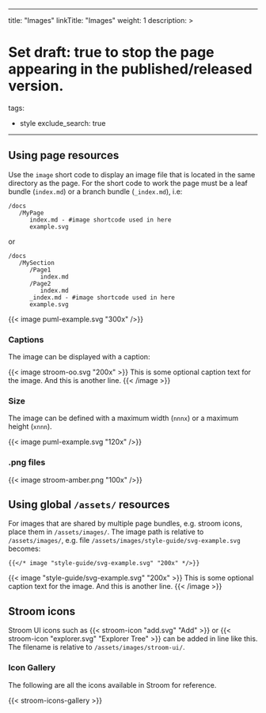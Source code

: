 
---
title: "Images"
linkTitle: "Images"
weight: 1
description: >
# Set draft: true to stop the page appearing in the published/released version.
tags:
  - style
exclude_search: true

---

## Using page resources

Use the `image` short code to display an image file that is located in the same directory as the page.
For the short code to work the page must be a leaf bundle (`index.md`) or a branch bundle (`_index.md`), i.e:

```
/docs
   /MyPage
      index.md - #image shortcode used in here
      example.svg
```

or 

```
/docs
   /MySection
      /Page1
         index.md
      /Page2
         index.md
      _index.md - #image shortcode used in here
      example.svg
```

{{< image puml-example.svg "300x" />}}


### Captions

The image can be displayed with a caption:

{{< image stroom-oo.svg "200x" >}}
This is some optional caption text for the image.
And this is another line.
{{< /image >}}


### Size

The image can be defined with a maximum width (`nnnx`) or a maximum height (`xnnn`).

{{< image puml-example.svg "120x" />}}


### .png files

{{< image stroom-amber.png "100x" />}}


## Using global `/assets/` resources

For images that are shared by multiple page bundles, e.g. stroom icons, place them in `/assets/images/`.
The image path is relative to `/assets/images/`, e.g. file  `/assets/images/style-guide/svg-example.svg` becomes:

```
{{</* image "style-guide/svg-example.svg" "200x" */>}}
```

{{< image "style-guide/svg-example.svg" "200x" >}}
This is some optional caption text for the image.
And this is another line.
{{< /image >}}

## Stroom icons

Stroom UI icons such as {{< stroom-icon "add.svg" "Add" >}} or {{< stroom-icon "explorer.svg" "Explorer Tree" >}} can be added in line like this.
The filename is relative to `/assets/images/stroom-ui/`.

### Icon Gallery

The following are all the icons available in Stroom for reference.

{{< stroom-icons-gallery >}}




